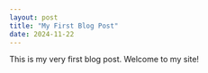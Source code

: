 ```yaml
---
layout: post
title: "My First Blog Post"
date: 2024-11-22
---
```

This is my very first blog post. Welcome to my site!
